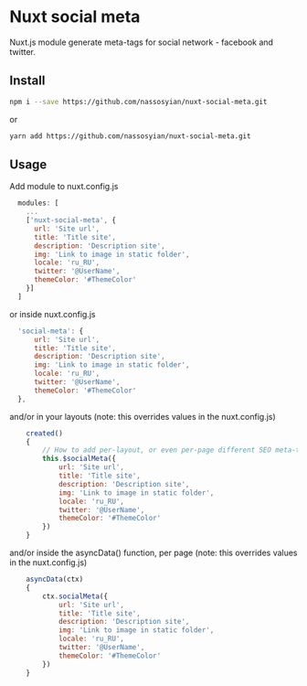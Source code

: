 # Nuxt social meta

Nuxt.js module generate meta-tags for social network - facebook and twitter.

## Install

```sh
npm i --save https://github.com/nassosyian/nuxt-social-meta.git
```

or 
```sh
yarn add https://github.com/nassosyian/nuxt-social-meta.git
```

## Usage

Add module to nuxt.config.js

```js
  modules: [
    ...
    ['nuxt-social-meta', {
      url: 'Site url',
      title: 'Title site',
      description: 'Description site',
      img: 'Link to image in static folder',
      locale: 'ru_RU',
      twitter: '@UserName',
      themeColor: '#ThemeColor'
    }]
  ]
```

or inside nuxt.config.js

```js
  'social-meta': {
      url: 'Site url',
      title: 'Title site',
      description: 'Description site',
      img: 'Link to image in static folder',
      locale: 'ru_RU',
      twitter: '@UserName',
      themeColor: '#ThemeColor'
  },
```

and/or in your layouts
(note: this overrides values in the nuxt.config.js)

```js
    created()
    {
        // How to add per-layout, or even per-page different SEO meta-tags
        this.$socialMeta({
            url: 'Site url',
            title: 'Title site',
            description: 'Description site',
            img: 'Link to image in static folder',
            locale: 'ru_RU',
            twitter: '@UserName',
            themeColor: '#ThemeColor'
        })
    }
```

and/or inside the asyncData() function, per page
(note: this overrides values in the nuxt.config.js)

```js
    asyncData(ctx) 
    {
        ctx.socialMeta({
            url: 'Site url',
            title: 'Title site',
            description: 'Description site',
            img: 'Link to image in static folder',
            locale: 'ru_RU',
            twitter: '@UserName',
            themeColor: '#ThemeColor'
        })
    }
```